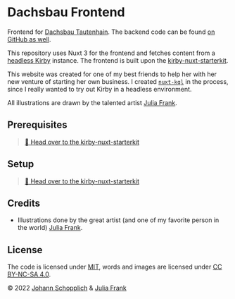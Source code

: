 # Dachsbau Frontend

Frontend for [Dachsbau Tautenhain](https://dachsbau-tautenhain.de). The backend code can be found [on GitHub as well](https://github.com/johannschopplich/dachsbau-backend).

This repository uses Nuxt 3 for the frontend and fetches content from a [headless Kirby](https://github.com/johannschopplich/kirby-headless-starter) instance. The frontend is built upon the [kirby-nuxt-starterkit](https://github.com/johannschopplich/kirby-nuxt-starterkit).

This website was created for one of my best friends to help her with her new venture of starting her own business. I created [`nuxt-kql`](https://nuxt-kql.jhnn.dev) in the process, since I really wanted to try out Kirby in a headless environment.

All illustrations are drawn by the talented artist [Julia Frank](https://www.instagram.com/mum.mal.mini/).

## Prerequisites

> [📖 Head over to the kirby-nuxt-starterkit](https://github.com/johannschopplich/kirby-nuxt-starterkit)

## Setup

> [📖 Head over to the kirby-nuxt-starterkit](https://github.com/johannschopplich/kirby-nuxt-starterkit)

## Credits

- Illustrations done by the great artist (and one of my favorite person in the world) [Julia Frank](https://www.instagram.com/extra.wagon/).

## License

The code is licensed under [MIT](./LICENSE), words and images are licensed under [CC BY-NC-SA 4.0](https://creativecommons.org/licenses/by-nc-sa/4.0/).

© 2022 [Johann Schopplich](https://github.com/johannschopplich) & [Julia Frank](https://www.instagram.com/mum.mal.mini/)
